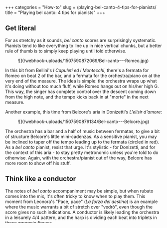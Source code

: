 +++
categories = "How-to"
slug = /playing-bel-canto-4-tips-for-pianists/
title = "Playing bel canto: 4 tips for pianists"
+++

## Get literal

For as stretchy as it sounds, *bel canto* scores are surprisingly systematic. Pianists tend to like everything to line up in nice vertical chunks, but a better rule of thumb is to simply keep playing until told otherwise. 

<figure data-type="image">
![](/webhook-uploads/1507590872069/Bel-canto---Romeo.jpg)
</figure>

In this bit from Bellini's *I Capuleti ed i Montecchi*, there's a fermata for Romeo on beat 2 of the bar, and a fermata for the orchestra/piano on at the very end of the measure. The idea is simple: the orchestra wraps up what it's doing without too much fluff, while Romeo hangs out on his/her high G. This way, the singer has complete control over the descent coming down from the high note, and the tempo kicks back in at "morte" in the next measure.

Another example, this time from Belcore's aria in Donizetti's *L'elisir d'amore*:

<figure data-type="image">
![](/webhook-uploads/1507590879134/Bel-canto---Belcore.jpg)
</figure>

The orchestra has a bar and a half of music between fermatas, to give a bit of structure Belcore's little mini-cadenzas. As a sensitive pianist, you may be inclined to taper off the tempo leading up to the fermata (circled in red). As a *bel canto* pianist, resist that urge. It's stylistic - for Donizetti, and for the context of this aria - to stay pretty metronomic unless you're told to do otherwise. Again, with the orchestra/pianist out of the way, Belcore has more room to show off his stuff.

## Think like a conductor

The notes of *bel canto* accompaniment may be simple, but when rubato comes into the mix, it's often tricky to know when to play them. This moment from Leonora's "Pace, pace" (*La forza del destino*) is an example where the music warrants a bit of stretch over "vedrò", even though the score gives no such indications. A conductor is likely leading the orchestra in a leisurely 4/4 pattern, and the harp is dividing each beat into triplets in those arpeggio figures.

When everyone gets to this stretchy "vedrò", the question is: where does the conductor have the orchestra wait? Does the harp pause on the first triplet of beat 4 (the A-natural), and then fill in the other two when they see the conductor's hand start to come down? Or does it truck right along to the final triplet (the E-flat), and wait there on the ready for the *a tempo*? In some cases - likely not this one - a conductor might even show each triplet of that beat; the effect is more deliberate, and it's ironically not as flexible as the other two options.

Pianists, you have this choice to make. It doesn't matter if you side with the majority of conductors; what's important is being able to conduct whatever you choose to play. If it's awkward to show with your hands, it's likely awkward to hear.

<figure data-type="image">
![](/webhook-uploads/1507590885693/Bel-canto---Leonora.jpg)
</figure>

## Keep it simple & stay out of the way

Here's another section of that same aria from *La forza del destino*. It's a spot where a soprano may feel like hanging out for some extra time on that high B-flat - and really, who are we mere mortals to stop her? 

<figure data-type="image">
![](/webhook-uploads/1507590892169/Bel-canto---Leonora-2.jpg)
</figure>

Even if you, the pianist, have it on good authority that your soprano will indeed extend that high note, it's kind - and wise - not to paint her into a corner. As you play this bar, stay in time right until that rest on the 4th beat. For a singer, there's something terrifying and trap-like about hearing their pianist slow down while they're in the middle of something tricky. It perhaps more psychological than physical, but a pianist who tries to stretch out the whole bar (even with musically-inclined intentions) can actually psych out the singer and cost her breath control when she's stuck up there on that B-flat.

In short, pianists, play your bit and let it be robotic - let the singer take all the glory (because they've worked harder for it).

## Know when to take the reins

Lest you think that *bel canto* is about giving total power to the singer at all times, check out this example from Dr. Malatesta's aria in *Don Pasquale*:

<figure data-type="image">
![](/webhook-uploads/1507590898583/Bel-canto---Malatesta.jpg)
</figure>

A lot of baritones like to get away with some stretchiness on that D-flat on "sul", and snap back into tempo at "mattino". Totally legit idea, and pianists should be ready to wait a little bit longer in that rest at the end of the bar. But sometimes baritones start to pull back the tempo too soon, slowing down the triplets on "s'apre". It's not a grave error by any means, but it makes the bar plod instead of pull, and it's frankly less funny.

In cases like this, a pianist (standing in both for the orchestra and the conductor), wields some power. You should try and drive your singer forward, staying *a tempo* until beat 3 of the bar. The stretchy moments in *bel canto* are only really effective if they're done within a context that's rhythmic; in this case, an unforgiving pianist can actually give the singer a better set-up for an indulgent moment.

Plus, there are the practical things to consider: if a baritone were to sing this aria with an orchestra, a conductor would be less-than-thrilled about having to pull back beats 2 *and* 3; it's cleaner, easier, and more stylistic to truck ahead until the orchestra's rest, and let Malatesta do what he does in his mini-moment on that D-flat.

